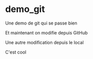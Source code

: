 # demo_git
Une demo de git qui se passe bien

Et maintenant on modifie depuis GitHub

Une autre modification depuis le local

C'est cool
